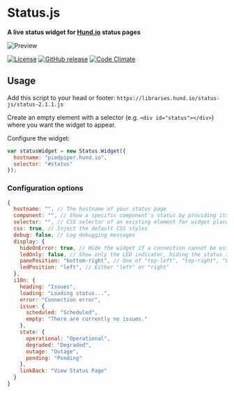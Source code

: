 # Status.js
**A live status widget for [Hund.io](https://hund.io/?ref=oss) status pages**

![Preview](https://libraries.hund.io/status-js/preview.png)

[![License](https://img.shields.io/github/license/hundio/status.js.svg?maxAge=2592000)](https://github.com/hundio/status.js/blob/master/LICENSE) [![GitHub release](https://img.shields.io/github/release/hundio/status.js.svg?maxAge=2592000)](https://github.com/hundio/status.js/releases) [![Code Climate](https://img.shields.io/codeclimate/github/hundio/status.js.svg?maxAge=2592000)](https://codeclimate.com/github/hundio/status.js)


## Usage

Add this script to your head or footer: `https://libraries.hund.io/status-js/status-2.1.1.js`

Create an empty element with a selector (e.g. `<div id="status"></div>`) where you want the widget to appear.

Configure the widget:

```javascript
var statusWidget = new Status.Widget({
  hostname: "piedpiper.hund.io",
  selector: "#status"
});
```

### Configuration options

```javascript
{
  hostname: "", // The hostname of your status page
  component: "", // Show a specific component's status by providing its id
  selector: "", // CSS selector of an existing element for widget placement
  css: true, // Inject the default CSS styles
  debug: false, // Log debugging messages
  display: {
    hideOnError: true, // Hide the widget if a connection cannot be established
    ledOnly: false, // Show only the LED indicator, hiding the status text
    panePosition: "bottom-right", // One of "top-left", "top-right", "bottom-left", "bottom-right"
    ledPosition: "left", // Either "left" or "right"
  },
  i18n: {
    heading: "Issues",
    loading: "Loading status...",
    error: "Connection error",
    issue: {
      scheduled: "Scheduled",
      empty: "There are currently no issues."
    },
    state: {
      operational: "Operational",
      degraded: "Degraded",
      outage: "Outage",
      pending: "Pending"
    },
    linkBack: "View Status Page"
  }
}
```
